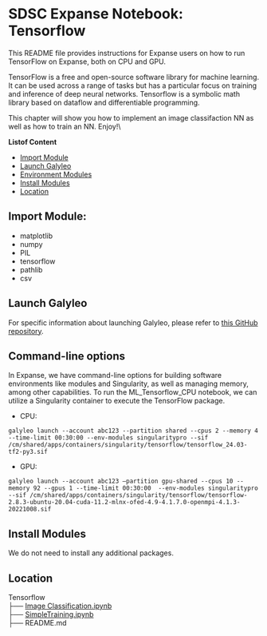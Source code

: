# SDSC Expanse Notebook: Tensorflow
This README file provides instructions for Expanse users on how to run TensorFlow on Expanse, both on CPU and GPU.

TensorFlow is a free and open-source software library for machine learning. It can be used across a range of tasks but has a particular focus on training and inference of deep neural networks. Tensorflow is a symbolic math library based on dataflow and differentiable programming.

This chapter will show you how to implement an image classifaction NN as well as how to train an NN. Enjoy!\

  **Listof Content**
- [Import Module](##import_module)
- [Launch Galyleo](##launch-galyleo)
- [Environment Modules](##environment-modules)
- [Install Modules](##install-modules)
- [Location](##location)

## Import Module:
- matplotlib
- numpy
- PIL
- tensorflow
- pathlib
- csv

## Launch Galyleo
For specific information about launching Galyleo, please refer to [this GitHub repository](https://github.com/mkandes/galyleo).

## Command-line options
In Expanse, we have command-line options for building software environments like modules and Singularity, as well as managing memory, among other capabilities. To run the ML_Tensorflow_CPU notebook, we can utilize a Singularity container to execute the TensorFlow package.

  - CPU:
  
```
galyleo launch --account abc123 --partition shared --cpus 2 --memory 4 --time-limit 00:30:00 --env-modules singularitypro --sif /cm/shared/apps/containers/singularity/tensorflow/tensorflow_24.03-tf2-py3.sif
```

 - GPU:

```
galyleo launch --account abc123 —partition gpu-shared --cpus 10 --memory 92 --gpus 1 --time-limit 00:30:00  --env-modules singularitypro --sif /cm/shared/apps/containers/singularity/tensorflow/tensorflow-2.8.3-ubuntu-20.04-cuda-11.2-mlnx-ofed-4.9-4.1.7.0-openmpi-4.1.3-20221008.sif
```
## Install Modules
We do not need to install any additional packages.

## Location 

Tensorflow\
├── [Image Classification.ipynb](./Image%20Classification.ipynb)\
├── [SimpleTraining.ipynb](./SimpleTraining.ipynb)\
├── README.md
